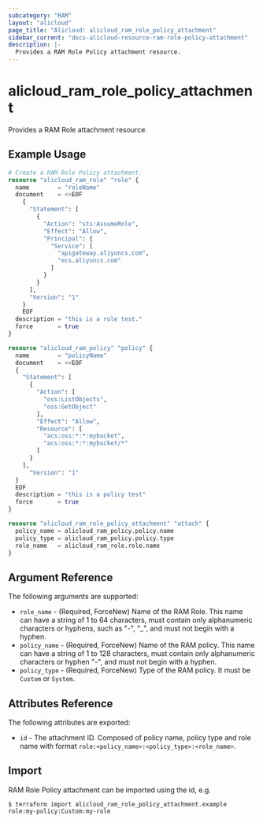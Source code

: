 ```yaml
---
subcategory: "RAM"
layout: "alicloud"
page_title: "Alicloud: alicloud_ram_role_policy_attachment"
sidebar_current: "docs-alicloud-resource-ram-role-policy-attachment"
description: |-
  Provides a RAM Role Policy attachment resource.
---
```


# alicloud\_ram\_role\_policy\_attachment

Provides a RAM Role attachment resource.

## Example Usage

```terraform
# Create a RAM Role Policy attachment.
resource "alicloud_ram_role" "role" {
  name        = "roleName"
  document    = <<EOF
    {
      "Statement": [
        {
          "Action": "sts:AssumeRole",
          "Effect": "Allow",
          "Principal": {
            "Service": [
              "apigateway.aliyuncs.com", 
              "ecs.aliyuncs.com"
            ]
          }
        }
      ],
      "Version": "1"
    }
    EOF
  description = "this is a role test."
  force       = true
}

resource "alicloud_ram_policy" "policy" {
  name        = "policyName"
  document    = <<EOF
  {
    "Statement": [
      {
        "Action": [
          "oss:ListObjects",
          "oss:GetObject"
        ],
        "Effect": "Allow",
        "Resource": [
          "acs:oss:*:*:mybucket",
          "acs:oss:*:*:mybucket/*"
        ]
      }
    ],
      "Version": "1"
  }
  EOF
  description = "this is a policy test"
  force       = true
}

resource "alicloud_ram_role_policy_attachment" "attach" {
  policy_name = alicloud_ram_policy.policy.name
  policy_type = alicloud_ram_policy.policy.type
  role_name   = alicloud_ram_role.role.name
}
```

## Argument Reference

The following arguments are supported:

* `role_name` - (Required, ForceNew) Name of the RAM Role. This name can have a string of 1 to 64 characters, must contain only alphanumeric characters or hyphens, such as "-", "_", and must not begin with a hyphen.
* `policy_name` - (Required, ForceNew) Name of the RAM policy. This name can have a string of 1 to 128 characters, must contain only alphanumeric characters or hyphen "-", and must not begin with a hyphen.
* `policy_type` - (Required, ForceNew) Type of the RAM policy. It must be `Custom` or `System`.

## Attributes Reference

The following attributes are exported:

* `id` - The attachment ID. Composed of policy name, policy type and role name with format `role:<policy_name>:<policy_type>:<role_name>`.

## Import

RAM Role Policy attachment can be imported using the id, e.g.

```
$ terraform import alicloud_ram_role_policy_attachment.example role:my-policy:Custom:my-role
```
